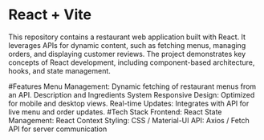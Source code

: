 # React + Vite

This repository contains a restaurant web application built with React. It leverages APIs for dynamic content, such as fetching menus, managing orders, and displaying customer reviews. The project demonstrates key concepts of React development, including component-based architecture, hooks, and state management.

#Features
Menu Management: Dynamic fetching of restaurant menus from an API.
Description and Ingredients System
Responsive Design: Optimized for mobile and desktop views.
Real-time Updates: Integrates with API for live menu and order updates.
#Tech Stack
Frontend: React 
State Management: React Context
Styling: CSS  / Material-UI
API: Axios / Fetch API for server communication
